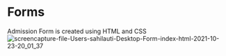 # Forms
Admission Form is created using HTML and CSS
![screencapture-file-Users-sahilauti-Desktop-Form-index-html-2021-10-23-20_01_37](https://user-images.githubusercontent.com/84033261/138560945-4932e643-1688-41f5-a632-f052233c6b70.png)

